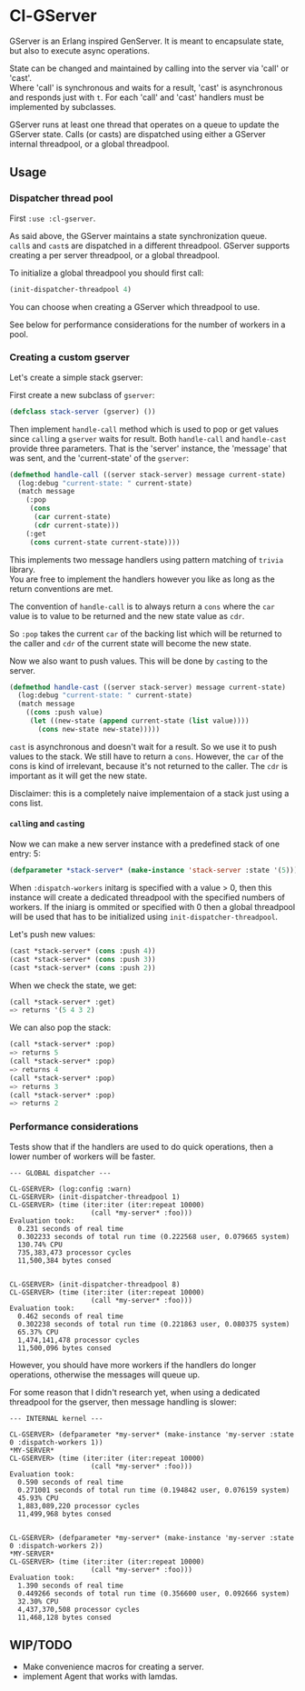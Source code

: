 # Cl-GServer

GServer is an Erlang inspired GenServer.
It is meant to encapsulate state, but also to execute async operations.

State can be changed and maintained by calling into the server via 'call' or 'cast'.  
Where 'call' is synchronous and waits for a result, 'cast' is asynchronous and responds just with `t`.
For each 'call' and 'cast' handlers must be implemented by subclasses.

GServer runs at least one thread that operates on a queue to update the GServer state.
Calls (or casts) are dispatched using either a GServer internal threadpool, or a global threadpool.

## Usage

### Dispatcher thread pool

First `:use :cl-gserver`.

As said above, the GServer maintains a state synchronization queue.  
`call`s and `cast`s are dispatched in a different threadpool. GServer supports creating a per server threadpool, or a global threadpool.

To initialize a global threadpool you should first call:

```lisp
(init-dispatcher-threadpool 4)
```

You can choose when creating a GServer which threadpool to use.

See below for performance considerations for the number of workers in a pool.


### Creating a custom gserver

Let's create a simple stack gserver:

First create a new subclass of `gserver`:

```lisp
(defclass stack-server (gserver) ())
```

Then implement `handle-call` method which is used to pop or get values since `call`ing a `gserver` waits for result.
Both `handle-call` and `handle-cast` provide three parameters. That is the 'server' instance, the 'message' that was sent, and the 'current-state' of the `gserver`:

```lisp
(defmethod handle-call ((server stack-server) message current-state)
  (log:debug "current-state: " current-state)
  (match message
    (:pop
     (cons
      (car current-state)
      (cdr current-state)))
    (:get
     (cons current-state current-state))))
```

This implements two message handlers using pattern matching of `trivia` library.  
You are free to implement the handlers however you like as long as the return conventions are met.

The convention of `handle-call` is to always return a `cons` where the `car` value is to value to be returned and the new state value as `cdr`.

So `:pop` takes the current `car` of the backing list which will be returned to the caller and `cdr` of the current state will become the new state.

Now we also want to push values. This will be done by `cast`ing to the server.

```lisp
(defmethod handle-cast ((server stack-server) message current-state)
  (log:debug "current-state: " current-state)
  (match message
    ((cons :push value)
     (let ((new-state (append current-state (list value))))
       (cons new-state new-state)))))
```

`cast` is asynchronous and doesn't wait for a result. So we use it to push values to the stack.
We still have to return a `cons`. However, the `car` of the cons is kind of irrelevant, because it's not returned to the caller. The `cdr` is important as it will get the new state.

Disclaimer: this is a completely naive implementaion of a stack just using a cons list.


#### `call`ing and `cast`ing

Now we can make a new server instance with a predefined stack of one entry: 5:

```lisp
(defparameter *stack-server* (make-instance 'stack-server :state '(5)))
```

When `:dispatch-workers` initarg is specified with a value > 0, then this instance will create a dedicated threadpool with the specified numbers of workers. If the iniarg is ommited or specified with 0 then a global threadpool will be used that has to be initialized using `init-dispatcher-threadpool`.


Let's push new values:

```lisp
(cast *stack-server* (cons :push 4))
(cast *stack-server* (cons :push 3))
(cast *stack-server* (cons :push 2))
```

When we check the state, we get:

```lisp
(call *stack-server* :get)
=> returns '(5 4 3 2)
```

We can also pop the stack: 

```lisp
(call *stack-server* :pop)
=> returns 5
(call *stack-server* :pop)
=> returns 4
(call *stack-server* :pop)
=> returns 3
(call *stack-server* :pop)
=> returns 2
```

### Performance considerations

Tests show that if the handlers are used to do quick operations, then a lower number of workers will be faster.

```
--- GLOBAL dispatcher ---

CL-GSERVER> (log:config :warn)
CL-GSERVER> (init-dispatcher-threadpool 1)
CL-GSERVER> (time (iter:iter (iter:repeat 10000)
                    (call *my-server* :foo)))
Evaluation took:
  0.231 seconds of real time
  0.302233 seconds of total run time (0.222568 user, 0.079665 system)
  130.74% CPU
  735,383,473 processor cycles
  11,500,384 bytes consed


CL-GSERVER> (init-dispatcher-threadpool 8)
CL-GSERVER> (time (iter:iter (iter:repeat 10000)
                    (call *my-server* :foo)))
Evaluation took:
  0.462 seconds of real time
  0.302238 seconds of total run time (0.221863 user, 0.080375 system)
  65.37% CPU
  1,474,141,478 processor cycles
  11,500,096 bytes consed
```

However, you should have more workers if the handlers do longer operations, otherwise the messages will queue up.

For some reason that I didn't research yet, when using a dedicated threadpool for the gserver, then message handling is slower:

```
--- INTERNAL kernel ---

CL-GSERVER> (defparameter *my-server* (make-instance 'my-server :state 0 :dispatch-workers 1))
*MY-SERVER*
CL-GSERVER> (time (iter:iter (iter:repeat 10000)
                    (call *my-server* :foo)))
Evaluation took:
  0.590 seconds of real time
  0.271001 seconds of total run time (0.194842 user, 0.076159 system)
  45.93% CPU
  1,883,089,220 processor cycles
  11,499,968 bytes consed


CL-GSERVER> (defparameter *my-server* (make-instance 'my-server :state 0 :dispatch-workers 2))
*MY-SERVER*
CL-GSERVER> (time (iter:iter (iter:repeat 10000)
                    (call *my-server* :foo)))
Evaluation took:
  1.390 seconds of real time
  0.449266 seconds of total run time (0.356600 user, 0.092666 system)
  32.30% CPU
  4,437,370,508 processor cycles
  11,468,128 bytes consed
```


## WIP/TODO

- Make convenience macros for creating a server.
- implement Agent that works with lamdas.
